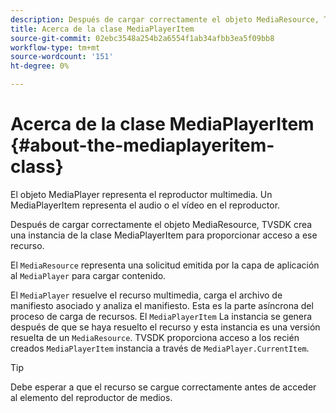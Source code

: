 ```yaml
---
description: Después de cargar correctamente el objeto MediaResource, TVSDK crea una instancia de la clase MediaPlayerItem para proporcionar acceso a ese recurso.
title: Acerca de la clase MediaPlayerItem
source-git-commit: 02ebc3548a254b2a6554f1ab34afbb3ea5f09bb8
workflow-type: tm+mt
source-wordcount: '151'
ht-degree: 0%

---
```


# Acerca de la clase MediaPlayerItem {#about-the-mediaplayeritem-class}

El objeto MediaPlayer representa el reproductor multimedia. Un MediaPlayerItem representa el audio o el vídeo en el reproductor.

Después de cargar correctamente el objeto MediaResource, TVSDK crea una instancia de la clase MediaPlayerItem para proporcionar acceso a ese recurso.

El `MediaResource` representa una solicitud emitida por la capa de aplicación al `MediaPlayer` para cargar contenido.

El `MediaPlayer` resuelve el recurso multimedia, carga el archivo de manifiesto asociado y analiza el manifiesto. Esta es la parte asíncrona del proceso de carga de recursos. El `MediaPlayerItem` La instancia se genera después de que se haya resuelto el recurso y esta instancia es una versión resuelta de un `MediaResource`. TVSDK proporciona acceso a los recién creados `MediaPlayerItem` instancia a través de `MediaPlayer.CurrentItem`.

>[!TIP]
>
>Debe esperar a que el recurso se cargue correctamente antes de acceder al elemento del reproductor de medios.
